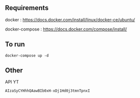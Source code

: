 ## Requirements

docker : https://docs.docker.com/install/linux/docker-ce/ubuntu/

docker-compose : https://docs.docker.com/compose/install/

## To run

`docker-compose up -d`

## Other

API YT

`AIzaSyCYHhhQAawBIb0xH-xDj1Hd0j3tmnTpnxI`
